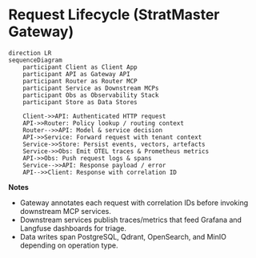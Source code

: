 # Request Lifecycle (StratMaster Gateway)

```mermaid
direction LR
sequenceDiagram
    participant Client as Client App
    participant API as Gateway API
    participant Router as Router MCP
    participant Service as Downstream MCPs
    participant Obs as Observability Stack
    participant Store as Data Stores

    Client->>API: Authenticated HTTP request
    API->>Router: Policy lookup / routing context
    Router-->>API: Model & service decision
    API->>Service: Forward request with tenant context
    Service->>Store: Persist events, vectors, artefacts
    Service->>Obs: Emit OTEL traces & Prometheus metrics
    API->>Obs: Push request logs & spans
    Service-->>API: Response payload / error
    API-->>Client: Response with correlation ID
```

**Notes**
- Gateway annotates each request with correlation IDs before invoking downstream MCP services.
- Downstream services publish traces/metrics that feed Grafana and Langfuse dashboards for triage.
- Data writes span PostgreSQL, Qdrant, OpenSearch, and MinIO depending on operation type.
